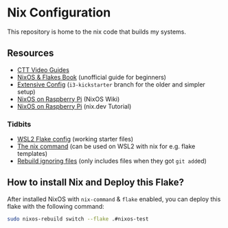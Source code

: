 # Nix Configuration

This repository is home to the nix code that builds my systems.


## Resources

- [CTT Video Guides](https://christitus.com/nixos-explained/)
- [NixOS & Flakes Book](https://nixos-and-flakes.thiscute.world) (unofficial guide for beginners)
- [Extensive Config](https://github.com/ryan4yin/nix-config) (`i3-kickstarter` branch for the older and simpler setup)
- [NixOS on Raspberry Pi](https://wiki.nixos.org/wiki/NixOS_on_ARM/Raspberry_Pi) (NixOS Wiki)
- [NixOS on Raspberry Pi](https://nix.dev/tutorials/nixos/installing-nixos-on-a-raspberry-pi.html) (nix.dev Tutorial)

### Tidbits

- [WSL2 Flake config](https://github.com/nix-community/NixOS-WSL/discussions/374) (working starter files)
- [The nix command](https://wiki.nixos.org/wiki/Nix_command) (can be used on WSL2 with nix for e.g. flake templates)
- [Rebuild ignoring files](https://discourse.nixos.org/t/running-nixos-rebuild-does-not-add-new-files-have-i-misunderstood-its-purpose/20664) (only includes files when they got `git add`ed)


## How to install Nix and Deploy this Flake?

After installed NixOS with `nix-command` & `flake` enabled, you can deploy this flake with the following command:

```bash
sudo nixos-rebuild switch --flake .#nixos-test
```